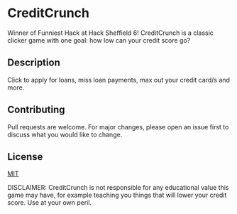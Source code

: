 # CreditCrunch

Winner of Funniest Hack at Hack Sheffield 6!
CreditCrunch is a classic clicker game with one goal: how low can your credit score go?

## Description
Click to apply for loans, miss loan payments, max out your credit card/s and more.

## Contributing
Pull requests are welcome. For major changes, please open an issue first to discuss what you would like to change.

## License
[MIT](https://choosealicense.com/licenses/mit/)

DISCLAIMER: CreditCrunch is not responsible for any educational value this game may have, for example teaching you things that will lower your credit score. Use at your own peril.
